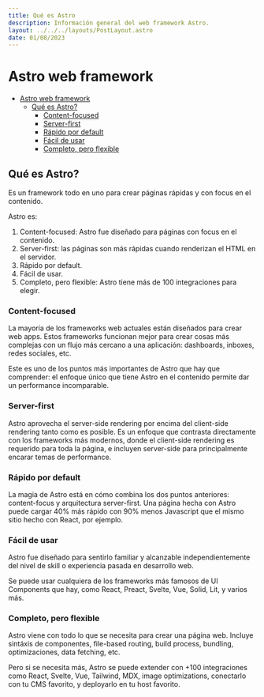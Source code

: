 ```yaml
---
title: Qué es Astro
description: Información general del web framework Astro.
layout: ../../../layouts/PostLayout.astro
date: 01/08/2023
---
```


# Astro web framework

<!--toc:start-->
- [Astro web framework](#astro-web-framework)
  - [Qué es Astro?](#qué-es-astro)
    - [Content-focused](#content-focused)
    - [Server-first](#server-first)
    - [Rápido por default](#rápido-por-default)
    - [Fácil de usar](#fácil-de-usar)
    - [Completo, pero flexible](#completo-pero-flexible)
<!--toc:end-->

## Qué es Astro?

Es un framework todo en uno para crear páginas rápidas y con focus en el contenido.

Astro es:

1. Content-focused: Astro fue diseñado para páginas con focus en el contenido.
2. Server-first: las páginas son más rápidas cuando renderizan el HTML en el servidor.
3. Rápido por default.
4. Fácil de usar.
5. Completo, pero flexible: Astro tiene más de 100 integraciones para elegir.

### Content-focused

La mayoría de los frameworks web actuales están diseñados para crear web apps.
Estos frameworks funcionan mejor para crear cosas más complejas con un flujo más
cercano a una aplicación: dashboards, inboxes, redes sociales, etc.

Este es uno de los puntos más importantes de Astro que hay que comprender:
el enfoque único que tiene Astro en el contenido permite dar un performance
incomparable.

### Server-first

Astro aprovecha el server-side rendering por encima del client-side rendering tanto
como es posible. Es un enfoque que contrasta directamente con los frameworks más
modernos, donde el client-side rendering es requerido para toda la página,
e incluyen server-side para principalmente encarar temas de performance.

### Rápido por default

La magia de Astro está en cómo combina los dos puntos anteriores: content-focus
y arquitectura server-first. Una página hecha con Astro puede cargar 40% más rápido
con 90% menos Javascript que el mismo sitio hecho con React, por ejemplo.

### Fácil de usar

Astro fue diseñado para sentirlo familiar y alcanzable independientemente
del nivel de skill o experiencia pasada en desarrollo web.

Se puede usar cualquiera de los frameworks más famosos de UI Components que hay,
como React, Preact, Svelte, Vue, Solid, Lit, y varios más.

### Completo, pero flexible

Astro viene con todo lo que se necesita para crear una página web.
Incluye sintáxis de componentes, file-based routing, build process, bundling,
optimizaciones, data fetching, etc.

Pero si se necesita más, Astro se puede extender con +100 integraciones como
React, Svelte, Vue, Tailwind, MDX, image optimizations, conectarlo con tu CMS favorito,
y deployarlo en tu host favorito.
